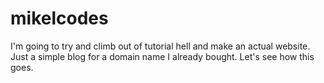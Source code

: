 # mikelcodes
I'm going to try and climb out of tutorial hell and make an actual website. Just a simple blog for a domain name I already bought. Let's see how this goes. 
